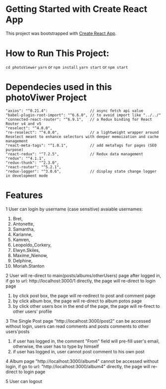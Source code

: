 # Getting Started with Create React App

This project was bootstrapped with [Create React App](https://github.com/facebook/create-react-app).

# How to Run This Project: 

`cd photoViewer`
`yarn` or `npm install`
`yarn start` or `npm start`

# Dependecies used in this photoViwer Project
    "axios": "^0.21.4":                   // async fetch api value
    "babel-plugin-root-import": "^6.6.0", // to avoid import like "../../"
    "connected-react-router": "^6.9.1",   // a Redux binding for React Router v4 and v5
    "reselect": "^4.0.0",
    "re-reselect": "^4.0.0",              // a lightweight wrapper around Reselect meant to enhance selectors with deeper memoization and cache management
    "react-meta-tags": "^1.0.1",          // add metaTags for pages (SEO purpose)
    "react-redux": "^7.2.5",              // Redux data management
    "redux": "^4.1.1",
    "redux-thunk": "^2.3.0", 
    "react-router": "^5.2.1",        
    "redux-logger": "^3.0.6",             // display state change logger in development mode
                 
# Features
1 User can login by username (case sensitive)
  avaiable usernames:
  1) Bret,
  2) Antonette,
  3) Samantha,
  4) Karianne,
  5) Kamren,
  6) Leopoldo_Corkery,
  7) Elwyn.Skiles,
  8) Maxime_Nienow,
  9) Delphine,
  10) Moriah.Stanton
 
2 User will re-direct to main(posts/albums/otherUsers) page after logged in, if go to url: http://localhost:3000/1 directly, the page will re-direct to login page
  1) by click post box, the page will re-redirect to post and comment page
  2) by click album box, the page will re-direct to album potos page
  3) by click other users box in the end of the page, the page will re-firect to other users' profile 

3 The Single Post page "http://localhost:3000/post2" can be accessed without login, users can read comments and posts comments to other users'posts
  1) if user has logged in, the comment "From" field will pre-fill user's email, otherwise, the user has to type by himself
  2) if user has logged in, user cannot post comment to his own post

4 Album page "http://localhost:3000/album4" cannot be accessed without login, if go to url: "http://localhost:3000/album4" directly, the page will re-direct to login page

5 User can logout
    
